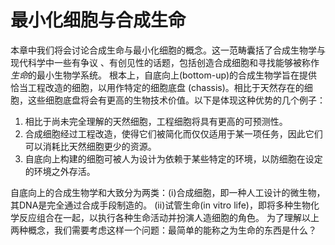 # 最小化细胞与合成生命

本章中我们将会讨论合成生命与最小化细胞的概念。这一范畴囊括了合成生物学与现代科学中一些有争议
、有创见性的话题，包括创造合成细胞和寻找能够被称作*生命*的最小生物学系统。
根本上，自底向上(bottom-up)的合成生物学旨在提供恰当工程改造的细胞，以用作特定的细胞底盘
(chassis)。相比于天然存在的细胞，这些细胞底盘将会有更高的生物技术价值。以下是体现这种优势的几个例子：

1. 相比于尚未完全理解的天然细胞，工程细胞将具有更高的可预测性。
2. 合成细胞经过工程改造，使得它们被简化而仅仅适用于某一项任务，因此它们可以消耗比天然细胞更少的资源。
3. 自底向上构建的细胞可被人为设计为依赖于某些特定的环境，以防细胞在设定的环境之外存活。

自底向上的合成生物学和大致分为两类：(i)合成细胞，即一种人工设计的微生物，其DNA是完全通过合成手段制造的。
(ii)试管生命(in vitro life)，即将多种生物化学反应组合在一起，以执行各种生命活动并扮演人造细胞的角色。
为了理解以上两种概念，我们需要考虑这样一个问题：最简单的能称之为生命的东西是什么？
